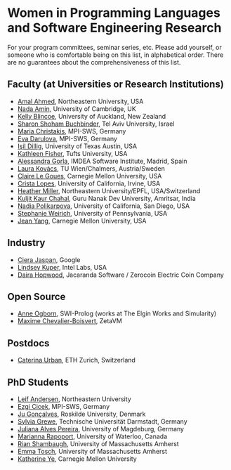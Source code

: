 # Women in Programming Languages and Software Engineering Research
For your program committees, seminar series, etc. Please add yourself, or someone who is comfortable being on this list, in alphabetical order. There are no guarantees about the comprehensiveness of this list.

## Faculty (at Universities or Research Institutions)
* [Amal Ahmed](http://www.ccs.neu.edu/home/amal/), Northeastern University, USA
* [Nada Amin](http://namin.net), University of Cambridge, UK
* [Kelly Blincoe](http://kblincoe.github.io), University of Auckland, New Zealand
* [Sharon Shoham Buchbinder](http://www.tau.ac.il/~sharonshoham/), Tel Aviv University, Israel
* [Maria Christakis](https://mariachris.github.io/), MPI-SWS, Germany
* [Eva Darulova](https://people.mpi-sws.org/~eva/), MPI-SWS, Germany
* [Işil Dillig](http://www.cs.utexas.edu/~isil/), University of Texas Austin, USA
* [Kathleen Fisher](https://www.cs.tufts.edu/~kfisher/Kathleen_Fisher/Home.html), Tufts University, USA
* [Alessandra Gorla](http://software.imdea.org/~alessandra.gorla/), IMDEA Software Institute, Madrid, Spain
* [Laura Kovács](http://www.cse.chalmers.se/~laurako/), TU Wien/Chalmers, Austria/Sweden
* [Claire Le Goues](http://www.clairelegoues.com), Carnegie Mellon University, USA
* [Crista Lopes](http://www.ics.uci.edu/~lopes/), University of California, Irvine, USA
* [Heather Miller](https://twitter.com/heathercmiller), Northeastern University/EPFL, USA/Switzerland
* [Kuljit Kaur Chahal](https://twitter.com/kuljitchahal2), Guru Nanak Dev University, Amritsar, India 
* [Nadia Polikarpova](http://people.csail.mit.edu/polikarn/), University of California, San Diego, USA
* [Stephanie Weirich](https://www.cis.upenn.edu/~sweirich/), University of Pennsylvania, USA
* [Jean Yang](http://jeanyang.com), Carnegie Mellon University, USA

## Industry

 * [Ciera Jaspan](https://research.google.com/pubs/CieraJaspan.html), Google
 * [Lindsey Kuper](http://composition.al), Intel Labs, USA
 * [Daira Hopwood](https://github.com/daira), Jacaranda Software / Zerocoin Electric Coin Company

## Open Source

 * [Anne Ogborn](http://theelginworks.com), SWI-Prolog (works at The Elgin Works and Simularity)
 * [Maxime Chevalier-Boisvert](https://pointersgonewild.com), ZetaVM
 
## Postdocs
* [Caterina Urban](http://people.inf.ethz.ch/caurban/), ETH Zurich, Switzerland

## PhD Students
* [Leif Andersen](https://leifandersen.net), Northeastern University
* [Ezgi Cicek](https://wp.mpi-sws.org/ecicek/), MPI-SWS, Germany
* [Ju Gonçalves](http://cyberglot.me/), Roskilde University, Denmark
* [Sylvia Grewe](http://www.stg.tu-darmstadt.de/staff/sylvia_grewe/sylvia_grewe.en.jsp), Technische Universität Darmstadt, Germany
* [Juliana Alves Pereira](http://wwwiti.cs.uni-magdeburg.de/~jualves/), University of Magdeburg, Germany
* [Marianna Rapoport](http://mrapoport.com/), University of Waterloo, Canada
* [Rian Shambaugh](http://cs.umass.edu/~rian), University of Massachusetts Amherst
* [Emma Tosch](http://cs.umass.edu/~etosch), University of Massachusetts Amherst
* [Katherine Ye](https://cs.cmu.edu/~kqy/), Carnegie Mellon University
